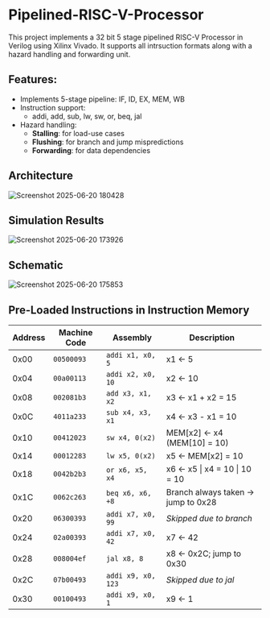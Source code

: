 # Pipelined-RISC-V-Processor
This project implements a 32 bit 5 stage pipelined RISC-V Processor in Verilog using Xilinx Vivado. It supports all intrsuction formats along with a hazard handling and forwarding unit.

## Features:

- Implements 5-stage pipeline: IF, ID, EX, MEM, WB
- Instruction support:
  - addi, add, sub, lw, sw, or, beq, jal
- Hazard handling:
  - **Stalling**: for load-use cases
  - **Flushing**: for branch and jump mispredictions
  - **Forwarding**: for data dependencies
    
## Architecture

![Screenshot 2025-06-20 180428](https://github.com/user-attachments/assets/da2f5e29-54b3-4b48-a93c-5862cc5cdeb9)

## Simulation Results

![Screenshot 2025-06-20 173926](https://github.com/user-attachments/assets/ca6c9a3b-4e3e-4e72-81ce-70cff0263542)

## Schematic

![Screenshot 2025-06-20 175853](https://github.com/user-attachments/assets/ee3828bc-9728-471b-bf1c-c5fa61ba2179)

## Pre-Loaded Instructions in Instruction Memory

| Address | Machine Code      | Assembly           | Description                        |
|---------|-------------------|--------------------|------------------------------------|
| 0x00    | `00500093`        | `addi x1, x0, 5`   | x1 ← 5                             |
| 0x04    | `00a00113`        | `addi x2, x0, 10`  | x2 ← 10                            |
| 0x08    | `002081b3`        | `add x3, x1, x2`   | x3 ← x1 + x2 = 15                  |
| 0x0C    | `4011a233`        | `sub x4, x3, x1`   | x4 ← x3 - x1 = 10                  |
| 0x10    | `00412023`        | `sw x4, 0(x2)`     | MEM[x2] ← x4 (MEM[10] = 10)        |
| 0x14    | `00012283`        | `lw x5, 0(x2)`     | x5 ← MEM[x2] = 10                  |
| 0x18    | `0042b2b3`        | `or x6, x5, x4`    | x6 ← x5 \| x4 = 10 \| 10 = 10      |
| 0x1C    | `0062c263`        | `beq x6, x6, +8`   | Branch always taken → jump to 0x28|
| 0x20    | `06300393`        | `addi x7, x0, 99`  | _Skipped due to branch_           |
| 0x24    | `02a00393`        | `addi x7, x0, 42`  | x7 ← 42                            |
| 0x28    | `008004ef`        | `jal x8, 8`        | x8 ← 0x2C; jump to 0x30            |
| 0x2C    | `07b00493`        | `addi x9, x0, 123` | _Skipped due to jal_              |
| 0x30    | `00100493`        | `addi x9, x0, 1`   | x9 ← 1                             |
